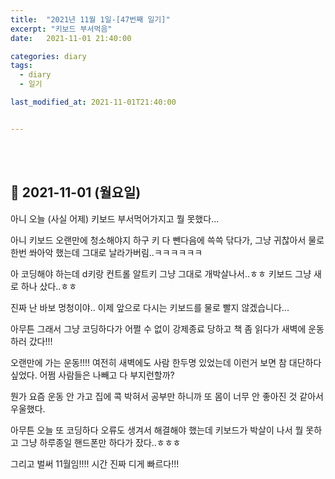 ```yaml
---
title:  "2021년 11월 1일-[47번째 일기]"
excerpt: "키보드 부서먹음"
date:   2021-11-01 21:40:00 

categories: diary
tags:
  - diary
  - 일기

last_modified_at: 2021-11-01T21:40:00


---
```


<br/>

<br/>

## 🧾 2021-11-01 (월요일)

아니 오늘 (사실 어제) 키보드 부서먹어가지고 뭘 못했다...

아니 키보드 오랜만에 청소해야지 하구 키 다 뺀다음에 쓱쓱 닦다가, 그냥 귀찮아서 물로 한번 쏴아악 했는데 그대로 날라가버림..ㅋㅋㅋㅋㅋㅋ

아 코딩해야 하는데 d키랑 컨트롤 알트키 그냥 그대로 개박살나서..ㅎㅎ 키보드 그냥 새로 하나 샀다..ㅎㅎ

진짜 난 바보 멍청이야.. 이제 앞으로 다시는 키보드를 물로 빨지 않겠습니다...

아무튼 그래서 그냥 코딩하다가 어쩔 수 없이 강제종료 당하고 책 좀 읽다가 새벽에 운동하러 갔다!!!

오랜만에 가는 운동!!!! 여전히 새벽에도 사람 한두명 있었는데 이런거 보면 참 대단하다 싶었다. 어쩜 사람들은 나빼고 다 부지런할까? 

뭔가 요즘 운동 안 가고 집에 콕 박혀서 공부만 하니까 또 몸이 너무 안 좋아진 것 같아서 우울했다. 

아무튼 오늘 또 코딩하다 오류도 생겨서 해결해야 했는데 키보드가 박살이 나서 뭘 못하고 그냥 하루종일 핸드폰만 하다가 잤다..ㅎㅎㅎ

그리고 벌써 11월임!!!! 시간 진짜 디게 빠르다!!!